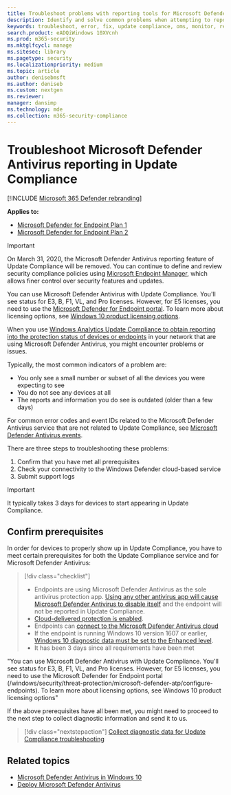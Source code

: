 ```yaml
---
title: Troubleshoot problems with reporting tools for Microsoft Defender Antivirus
description: Identify and solve common problems when attempting to report in Microsoft Defender Antivirus protection status in Update Compliance
keywords: troubleshoot, error, fix, update compliance, oms, monitor, report, Microsoft Defender Antivirus
search.product: eADQiWindows 10XVcnh
ms.prod: m365-security
ms.mktglfcycl: manage
ms.sitesec: library
ms.pagetype: security
ms.localizationpriority: medium
ms.topic: article
author: denisebmsft
ms.author: deniseb
ms.custom: nextgen
ms.reviewer:
manager: dansimp
ms.technology: mde
ms.collection: m365-security-compliance
---
```


# Troubleshoot Microsoft Defender Antivirus reporting in Update Compliance

[!INCLUDE [Microsoft 365 Defender rebranding](../../includes/microsoft-defender.md)]


**Applies to:**
- [Microsoft Defender for Endpoint Plan 1](https://go.microsoft.com/fwlink/p/?linkid=2154037)
- [Microsoft Defender for Endpoint Plan 2](https://go.microsoft.com/fwlink/p/?linkid=2154037)

> [!IMPORTANT]
> On March 31, 2020, the Microsoft Defender Antivirus reporting feature of Update Compliance will be removed. You can continue to define and review security compliance policies using [Microsoft Endpoint Manager](https://www.microsoft.com/microsoft-365/microsoft-endpoint-manager), which allows finer control over security features and updates.

You can use Microsoft Defender Antivirus with Update Compliance. You'll see status for E3, B, F1, VL, and Pro licenses. However, for E5 licenses, you need to use the [Microsoft Defender for Endpoint portal](/windows/security/threat-protection/microsoft-defender-atp/configure-endpoints). To learn more about licensing options, see [Windows 10 product licensing options](https://www.microsoft.com/licensing/product-licensing/windows10.aspx).

When you use [Windows Analytics Update Compliance to obtain reporting into the protection status of devices or endpoints](/windows/deployment/update/update-compliance-using#wdav-assessment) in your network that are using Microsoft Defender Antivirus, you might encounter problems or issues.

Typically, the most common indicators of a problem are:

- You only see a small number or subset of all the devices you were expecting to see
- You do not see any devices at all
- The reports and information you do see is outdated (older than a few days)

For common error codes and event IDs related to the Microsoft Defender Antivirus service that are not related to Update Compliance, see [Microsoft Defender Antivirus events](troubleshoot-microsoft-defender-antivirus.md).

There are three steps to troubleshooting these problems:

1. Confirm that you have met all prerequisites
2. Check your connectivity to the Windows Defender cloud-based service
3. Submit support logs

> [!IMPORTANT]
> It typically takes 3 days for devices to start appearing in Update Compliance.

## Confirm prerequisites

In order for devices to properly show up in Update Compliance, you have to meet certain prerequisites for both the Update Compliance service and for Microsoft Defender Antivirus:

>[!div class="checklist"]
>
> - Endpoints are using Microsoft Defender Antivirus as the sole antivirus protection app. [Using any other antivirus app will cause Microsoft Defender Antivirus to disable itself](microsoft-defender-antivirus-compatibility.md) and the endpoint will not be reported in Update Compliance.
> - [Cloud-delivered protection is enabled](enable-cloud-protection-microsoft-defender-antivirus.md).
> - Endpoints can [connect to the Microsoft Defender Antivirus cloud](configure-network-connections-microsoft-defender-antivirus.md#validate-connections-between-your-network-and-the-cloud)
> - If the endpoint is running Windows 10 version 1607 or earlier, [Windows 10 diagnostic data must be set to the Enhanced level](/windows/configuration/configure-windows-diagnostic-data-in-your-organization#enhanced-level).
> - It has been 3 days since all requirements have been met

"You can use Microsoft Defender Antivirus with Update Compliance. You'll see status for E3, B, F1, VL, and Pro licenses. However, for E5 licenses, you need to use the Microsoft Defender for Endpoint portal (/windows/security/threat-protection/microsoft-defender-atp/configure-endpoints). To learn more about licensing options, see Windows 10 product licensing options"

If the above prerequisites have all been met, you might need to proceed to the next step to collect diagnostic information and send it to us.

> [!div class="nextstepaction"]
> [Collect diagnostic data for Update Compliance troubleshooting](collect-diagnostic-data.md)

## Related topics

- [Microsoft Defender Antivirus in Windows 10](microsoft-defender-antivirus-in-windows-10.md)
- [Deploy Microsoft Defender Antivirus](deploy-manage-report-microsoft-defender-antivirus.md)
